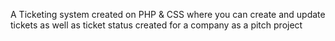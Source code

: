 A Ticketing system created on PHP & CSS where you can create and update tickets as well as ticket status created for a company as a pitch project
